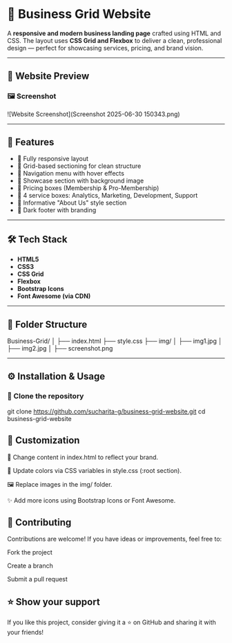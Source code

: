 # 💼 Business Grid Website

A **responsive and modern business landing page** crafted using HTML and CSS. The layout uses **CSS Grid and Flexbox** to deliver a clean, professional design — perfect for showcasing services, pricing, and brand vision.

---
## 📸 Website Preview

### 🖼️ Screenshot

![Website Screenshot](Screenshot 2025-06-30 150343.png) 

---

## 🚀 Features

- 🔹 Fully responsive layout
- 🔹 Grid-based sectioning for clean structure
- 🔹 Navigation menu with hover effects
- 🔹 Showcase section with background image
- 🔹 Pricing boxes (Membership & Pro-Membership)
- 🔹 4 service boxes: Analytics, Marketing, Development, Support
- 🔹 Informative "About Us" style section
- 🔹 Dark footer with branding

---

## 🛠️ Tech Stack

- **HTML5**
- **CSS3**
- **CSS Grid**
- **Flexbox**
- **Bootstrap Icons**
- **Font Awesome (via CDN)**

---

## 📁 Folder Structure

Business-Grid/
│
├── index.html
├── style.css
├── img/
│ ├── img1.jpg
│ ├── img2.jpg
│ ├── screenshot.png


---

## ⚙️ Installation & Usage

### 🔄 Clone the repository

git clone https://github.com/sucharita-g/business-grid-website.git
cd business-grid-website

## 🎨 Customization

💬 Change content in index.html to reflect your brand.

🎨 Update colors via CSS variables in style.css (:root section).

🖼️ Replace images in the img/ folder.

✨ Add more icons using Bootstrap Icons or Font Awesome.

## 🤝 Contributing

Contributions are welcome!
If you have ideas or improvements, feel free to:

Fork the project

Create a branch

Submit a pull request

## ⭐ Show your support
If you like this project, consider giving it a ⭐ on GitHub and sharing it with your friends!

